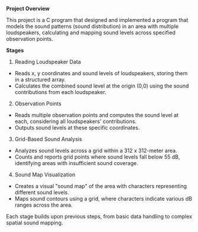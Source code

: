 **Project Overview**

This project is a C program that designed and implemented a program that models the sound patterns (sound distribution) in an area with multiple loudspeakers, calculating and mapping sound levels across specified observation points.

**Stages**

 1. Reading Loudspeaker Data

- Reads x, y coordinates and sound levels of loudspeakers, storing them in a structured array.
- Calculates the combined sound level at the origin (0,0) using the sound contributions from each loudspeaker.

2. Observation Points

- Reads multiple observation points and computes the sound level at each, considering all loudspeakers' contributions.
- Outputs sound levels at these specific coordinates.

3. Grid-Based Sound Analysis

- Analyzes sound levels across a grid within a 312 x 312-meter area.
- Counts and reports grid points where sound levels fall below 55 dB, identifying areas with insufficient sound coverage.

4. Sound Map Visualization

- Creates a visual "sound map" of the area with characters representing different sound levels.
- Maps sound contours using a grid, where characters indicate various dB ranges across the area.

Each stage builds upon previous steps, from basic data handling to complex spatial sound mapping.
